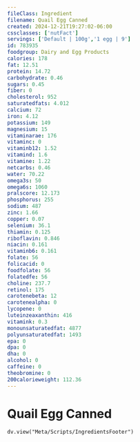 ```yaml
---
fileClass: Ingredient
filename: Quail Egg Canned
created: 2024-12-21T19:27:02-06:00
cssclasses: ['nutFact']
servings: ['Default | 100g','1 egg | 9']
id: 783935
foodgroup: Dairy and Egg Products 
calories: 178
fat: 12.51
protein: 14.72
carbohydrate: 0.46
sugars: 0.45
fiber: 0
cholesterol: 952
saturatedfats: 4.012
calcium: 72
iron: 4.12
potassium: 149
magnesium: 15
vitaminarae: 176
vitaminc: 0
vitaminb12: 1.52
vitamind: 1.6
vitamine: 1.22
netcarbs: 0.46
water: 70.22
omega3s: 50
omega6s: 1060
pralscore: 12.173
phosphorus: 255
sodium: 487
zinc: 1.66
copper: 0.07
selenium: 36.1
thiamin: 0.125
riboflavin: 0.846
niacin: 0.161
vitaminb6: 0.161
folate: 56
folicacid: 0
foodfolate: 56
folatedfe: 56
choline: 237.7
retinol: 175
carotenebeta: 12
carotenealpha: 0
lycopene: 0
luteinzeaxanthin: 416
vitamink: 0.3
monounsaturatedfat: 4877
polyunsaturatedfat: 1493
epa: 0
dpa: 0
dha: 0
alcohol: 0
caffeine: 0
theobromine: 0
200calorieweight: 112.36
---
```


# Quail Egg Canned

```dataviewjs
dv.view("Meta/Scripts/IngredientsFooter")
```